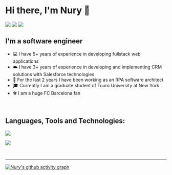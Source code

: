  <h1> Hi there, I'm Nury 👋 </h1>
 <div align:"right">
  <img class="img" src="https://visitor-badge.laobi.icu/badge?page_id=amanmadov" />
  <a href="https://github.com/amanmadov"><img class="img" src="https://img.shields.io/github/followers/amanmadov?label=Follow&logo=github&style=flat" /></a>
  <a href="https://twitter.com/amanmadov"><img class="img" src="https://img.shields.io/twitter/follow/amanmadov?label=Follow&color=1DA1F2&logo=twitter&style=flat" /> </a>
 </div>

## I'm a software engineer 

- 💻  I have 5+ years of experience in developing fullstack web applications
- ☁️  I have 3+ years of experience in developing and implementing CRM solutions with Salesforce technologies
- 🤖  For the last 2 years I have been working as an RPA software architect
- 🎓  Currently I am a graduate student of Touro University at New York
- ⚽  I am a huge FC Barcelona fan

<br/>

## Languages, Tools and Technologies:

<p align="left">
    <a href="https://skillicons.dev">
        <img src="https://skillicons.dev/icons?i=cs,js,nodejs,express,react,jquery,mongodb,postgres,html,css,bootstrap,tailwind,webpack,babel,jest" />
    </a>
</p>

<p align="left">
    <a href="https://skillicons.dev">
        <img src="https://skillicons.dev/icons?i=graphql,fastapi,postman,regex,git,github,gitlab,docker,jenkins,kubernetes,linux,visualstudio,vscode,atom,xd" />
    </a>
</p>


<br/>

---------------------------------------------------------------------------------------------------------------
 
 [![Nury's github activity graph](https://github-readme-activity-graph.cyclic.app/graph?username=amanmadov&bg_color=0d1117&color=c9c9c9&line=4c779e&point=a8e5ff&area=true&hide_border=true)](https://github.com/amanmadov/github-readme-activity-graph)

<br/>
<!--  
![amanmadov GitHub Stats](https://github-readme-stats.vercel.app/api?username=amanmadov&&show_icons=true&title_color=ffffff&icon_color=bb2acf&text_color=daf7dc&bg_color=151515)
 
 <br/>
<p align="center">
    <img src="https://github-readme-stats.vercel.app/api/top-langs?username=amanmadov&show_icons=true&locale=en" alt="Nury Amanmadov" width="300" />
</p>
<br/>
-->

